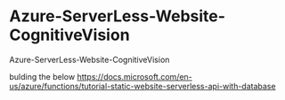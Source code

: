# Azure-ServerLess-Website-CognitiveVision
Azure-ServerLess-Website-CognitiveVision


bulding the below 
https://docs.microsoft.com/en-us/azure/functions/tutorial-static-website-serverless-api-with-database 
